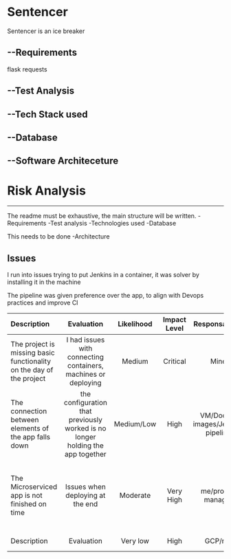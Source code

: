 # Sentencer
Sentencer is an ice breaker

## --Requirements
flask
requests


## --Test Analysis


## --Tech Stack used


## --Database


## --Software Architeceture


# Risk Analysis
<hr>

The readme must be exhaustive, the main structure will be written.
-Requirements
-Test analysis
-Technologies used
-Database

This needs to be done
-Architecture

## Issues

I run into issues trying to put Jenkins in a container, it was solver by installing it in the machine

The pipeline was given preference over the app, to align with Devops practices and improve CI




| Description |Evaluation| Likelihood  | Impact Level | Responsability |  Response  |  Control Measures  
| :---        | :----:   |  :----:     |  :----:      |  :----:        |  :----:    |---:
| The project is missing basic functionality on the day of the project | I had issues with connecting containers, machines or deploying| Medium  | Critical | Mine |    |  Work on the basic foundation of the app early on and build on top 
| The connection between elements of the app falls down | the configuration that previously worked is no longer holding the app together | Medium/Low  | High | VM/Docker images/Jenkins pipelina |  Use a redundant Microservices aplication allocated for this purpose  |  Create a Redundant application as a back up
|The Microserviced app is not finished on time|	Issues when deploying at the end| Moderate |	Very High | me/project manager	| Show the finished bits |	Have a working pipeline and infrastructure early on so we can test as we deploy (CI)
|Description|	Evaluation| Very low |	High | GCP/me	| Response |	Control Measures
